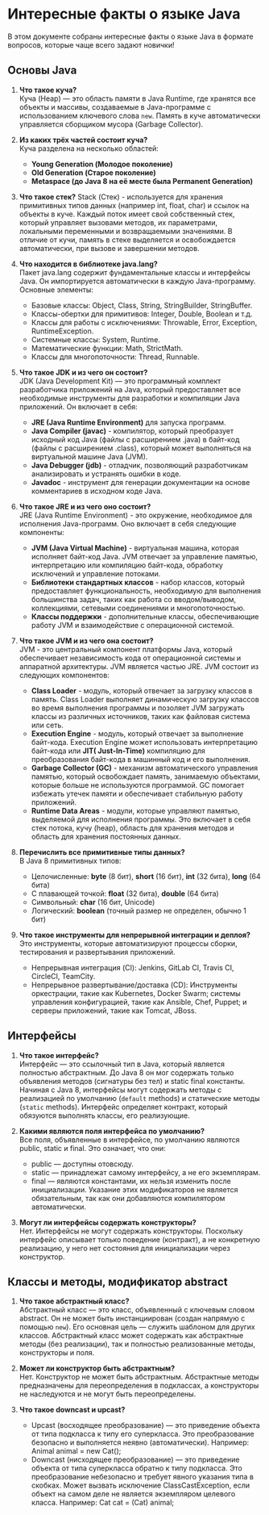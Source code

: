 # Интересные факты о языке Java
В этом документе собраны интересные факты о языке Java в формате вопросов, которые чаще всего задают новички!

## Основы Java

1.  **Что такое куча?**  
    Куча (Heap) — это область памяти в Java Runtime, где хранятся все объекты и массивы, создаваемые в Java-программе с использованием ключевого слова `new`. Память в куче автоматически управляется сборщиком мусора (Garbage Collector).

2. **Из каких трёх частей состоит куча?**  
    Куча разделена на несколько областей:
    *   **Young Generation (Молодое поколение)**
    *   **Old Generation (Старое поколение)**
    *   **Metaspace (до Java 8 на её месте была Permanent Generation)**

3. **Что такое стек?**
    Stack (Стек) - используется для хранения примитивных типов данных (например int, float, char) и ссылок на объекты в куче. Каждый поток имеет свой собственный стек,  который управляет вызовами методов, их параметрами, локальными переменными и возвращаемыми значениями. В отличие от кучи, память в стеке выделяется и освобождается автоматически, при вызове и завершении методов. 

5.  **Что находится в библиотеке java.lang?**  
    Пакет java.lang содержит фундаментальные классы и интерфейсы Java. Он импортируется автоматически в каждую Java-программу. Основные элементы:
    *   Базовые классы: Object, Class, String, StringBuilder, StringBuffer.
    *   Классы-обертки для примитивов: Integer, Double, Boolean и т.д.
    *   Классы для работы с исключениями: Throwable, Error, Exception, RuntimeException.
    *   Системные классы: System, Runtime.
    *   Математические функции: Math, StrictMath.
    *   Классы для многопоточности: Thread, Runnable.

10. **Что такое JDK и из чего он состоит?**  
    JDK (Java Development Kit) — это программный комплект разработчика приложений на Java, который предоставляет все необходимые инструменты для разработки и компиляции Java приложений. Он включает в себя:
    *   **JRE (Java Runtime Environment)** для запуска программ.
    *   **Java Compiler (javac)** - компилятор, который преобразует исходный код Java (файлы с расширением .java) в байт-код (файлы с расширением .class), который может выполняться на виртуальной машине Java (JVM).
    *   **Java Debugger (jdb)** - отладчик, позволяющий разработчикам анализировать и устранять ошибки в коде.
    *   **Javadoc** - инструмент для генерации документации на основе комментариев в исходном коде Java.

9. **Что такое JRE и из чего оно состоит?**  
    JRE (Java Runtime Environment) - это окружение, необходимое для исполнения Java-программ. Оно включает в себя следующие компоненты:
    *   **JVM (Java Virtual Machine)** - виртуальная машина, которая исполняет байт-код Java. JVM отвечает за управление памятью, интерпретацию или компиляцию байт-кода, обработку исключений и управление потоками.
    *   **Библиотеки стандартных классов** - набор классов, который предоставляет функциональность, необходимую для выполнения большинства задач, таких как работа со вводом/выводом, коллекциями, сетевыми соединениями и многопоточностью.
    *   **Классы поддержки** - дополнительные классы, обеспечивающие работу JVM и взаимодействие с операционной системой.

10. **Что такое JVM и из чего она состоит?**  
    JVM - это центральный компонент платформы Java, который обеспечивает независимость кода от операционной системы и аппаратной архитектуры. JVM является частью JRE. JVM состоит из следующих компонентов:
    *   **Class Loader** - модуль, который отвечает за загрузку классов в память. Class Loader выполняет динамическую загрузку классов во время выполнения программы и позоляет JVM загружать классы из различных источников, таких как файловая система или сеть.
    *   **Execution Engine** - модуль, который отвечает за выполнение байт-кода. Execution Engine может использовать интерпретацию байт-кода или **JIT( Just-In-Time)** компиляцию для преобразования байт-кода в машинный код и его выполнения.
    *   **Garbage Collector (GC)** - механизм автоматического управления памятью, который освобождает память, занимаемую объектами, которые больше не используются программой. GC помогает избежать утечек памяти и обеспечивает стабильную работу приложений.
    *   **Runtime Data Areas** - модули, которые управляют памятью, выделяемой для исполнения программы. Это включает в себя стек потока, кучу (heap), область для хранения методов и область для хранения постоянных данных.

8.  **Перечислить все примитивные типы данных?**  
    В Java 8 примитивных типов:
    *   Целочисленные: **byte** (8 бит), **short** (16 бит), **int** (32 бита), **long** (64 бита)
    *   С плавающей точкой: **float** (32 бита), **double** (64 бита)
    *   Символьный: **char** (16 бит, Unicode)
    *   Логический: **boolean** (точный размер не определен, обычно 1 бит)

9.  **Что такое инструменты для непрерывной интеграции и деплоя?**  
    Это инструменты, которые автоматизируют процессы сборки, тестирования и развертывания приложений.
    *   Непрерывная интеграция (CI): Jenkins, GitLab CI, Travis CI, CircleCI, TeamCity.
    *   Непрерывное развертывание/доставка (CD): Инструменты оркестрации, такие как Kubernetes, Docker Swarm; системы управления конфигурацией, такие как Ansible, Chef, Puppet; и серверы приложений, такие как Tomcat, JBoss.


## Интерфейсы

1.  **Что такое интерфейс?**  
    Интерфейс — это ссылочный тип в Java, который является полностью абстрактным. До Java 8 он мог содержать только объявления методов (сигнатуры без тел) и static final константы. Начиная с Java 8, интерфейсы могут содержать методы с реализацией по умолчанию (`default` methods) и статические методы (`static` methods). Интерфейс определяет контракт, который обязуются выполнять классы, его реализующие.

2. **Какими являются поля интерфейса по умолчанию?**  
    Все поля, объявленные в интерфейсе, по умолчанию являются public, static и final. Это означает, что они:
    *   public — доступны отовсюду.
    *   static — принадлежат самому интерфейсу, а не его экземплярам.
    *   final — являются константами, их нельзя изменить после инициализации.
    Указание этих модификаторов не является обязательным, так как они добавляются компилятором автоматически.

3.  **Могут ли интерфейсы содержать конструкторы?**  
    Нет. Интерфейсы не могут содержать конструкторы. Поскольку интерфейс описывает только поведение (контракт), а не конкретную реализацию, у него нет состояния для инициализации через конструктор.

## Классы и методы, модификатор abstract

1.  **Что такое абстрактный класс?**  
    Абстрактный класс — это класс, объявленный с ключевым словом abstract. Он не может быть инстанциирован (создан напрямую с помощью `new`). Его основная цель — служить шаблоном для других классов. Абстрактный класс может содержать как абстрактные методы (без реализации), так и полностью реализованные методы, конструкторы и поля.

6.  **Может ли конструктор быть абстрактным?**  
    Нет. Конструктор не может быть абстрактным. Абстрактные методы предназначены для переопределения в подклассах, а конструкторы не наследуются и не могут быть переопределены.

7.  **Что такое downcast и upcast?**  
    *   Upcast (восходящее преобразование) — это приведение объекта от типа подкласса к типу его суперкласса. Это преобразование безопасно и выполняется неявно (автоматически). Например: Animal animal = new Cat();
    *   Downcast (нисходящее преобразование) — это приведение объекта от типа суперкласса обратно к типу подкласса. Это преобразование небезопасно и требует явного указания типа в скобках. Может вызвать исключение ClassCastException, если объект на самом деле не является экземпляром целевого класса. Например: Cat cat = (Cat) animal;
